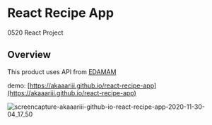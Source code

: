 # React Recipe App

0520 React Project

## Overview

This product uses API from [EDAMAM](https://www.edamam.com)

demo: [https://akaaariii.github.io/react-recipe-app](https://akaaariii.github.io/react-recipe-app)

![screencapture-akaaariii-github-io-react-recipe-app-2020-11-30-04_17_50](https://user-images.githubusercontent.com/64046039/100609715-4bffd100-32c3-11eb-9602-2c2dfb7c2b28.png)
